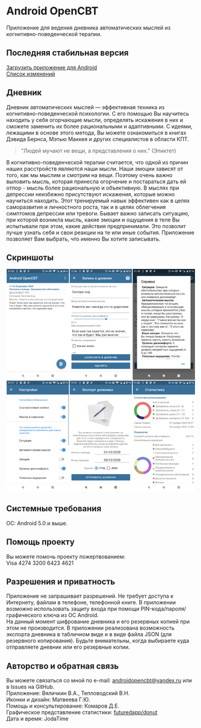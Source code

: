 # Android OpenCBT
Приложение для ведения дневника автоматических мыслей из когнитивно-поведенческой терапии.

## Последняя стабильная версия
[Загрузить приложение для Android](https://github.com/va-utils/opencbt/releases/download/0.5/opencbt_universal.apk)   
[Список изменений](https://github.com/va-utils/opencbt/releases/tag/0.5)   

## Дневник
Дневник автоматических мыслей — эффективная техника из когнитивно-поведенческой психологии. 
С его помощью Вы научитесь находить у себя огорчающие мысли, определять искажения в них и сможете заменить их более рациональными и адаптивными.
С идеями, лежащими в основе этого метода, Вы можете ознакомиться в книгах Дэвида Бернса, Мэтью Маккея и других специалистов в области КПТ.

> "Людей мучают не вещи, а представления о них." (Эпиктет)

В когнитивно-поведенческой терапии считается, что одной из причин наших расстройств являются наши мысли. Наши эмоции зависят от того, как мы мыслим и смотрим на вещи.
Поэтому очень важно выловить мысль, которая принесла огорчение и постараться дать ей отпор - мысль более рациональную и объективную. В мыслях при депрессии неизбежно присутствуют
искажения, которые можно научиться находить. Этот тренируемый навык эффективен как в целях саморазвития и личностного роста, так и в целях облегчения симптомов депрессии или тревоги.
Бывает важно записать ситуацию, при которой возникла мысль, какие эмоции и ощущения в теле Вы испытывали при этом, какие действия предпринимали. Это позволит лучше узнать себя и свои реакции на те или иные события. Приложение позволяет Вам выбрать, что именно Вы хотите записывать.

## Скриншоты

![Скриншоты](/out.png)

## Системные требования
ОС: Android 5.0 и выше.

## Помощь проекту
Вы можете помочь проекту пожертвованием:  
Visa 4274 3200 6423 4621 

## Разрешения и приватность
Приложение не запрашивает разрешений. Не требует доступа к Интернету, файлам в телефоне, телефонной книге.
В приложении возможно использовать защиту входа при помощи PIN-кода/пароля/графического ключа из ОС Android.   
На данный момент шифрование дневника и его резервных копией при этом не производится. 
В приложении реализована возможность экспорта дневника в табличном виде и в виде файла JSON (для резервного копирования).
Будьте внимательны, когда выбираете куда отправляете дневник или его резервные копии.

## Авторство и обратная связь
Вы можете связаться со мной по e-mail: androidopencbt@yandex.ru или в Issues на GitHub.  
Приложение: Вяличкин В.А., Тепловодский В.Н.  
Иконки и дизайн: Матвеева Г.Ю.  
Помощь и консультирование: Комаров Д.Е.   
Графическое представление статистики: [futuredapp/donut](https://github.com/futuredapp/donut)   
Дата и время: JodaTime
